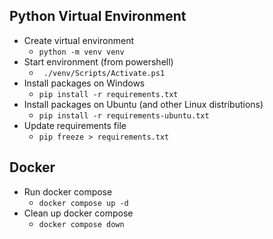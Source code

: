 ## Python Virtual Environment
- Create virtual environment
  - ``` python -m venv venv ```
- Start environment (from powershell)
  - ``` ./venv/Scripts/Activate.ps1```
- Install packages on Windows
  - ``` pip install -r requirements.txt ```
- Install packages on Ubuntu (and other Linux distributions)
  - ``` pip install -r requirements-ubuntu.txt ```
- Update requirements file
  - ``` pip freeze > requirements.txt ```

## Docker 
- Run docker compose
  - ``` docker compose up -d ```
- Clean up docker compose 
  - ``` docker compose down ```